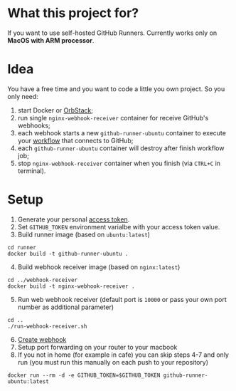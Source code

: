 # What this project for?

If you want to use self-hosted GitHub Runners. Currently works only on **MacOS with ARM processor**.



# Idea

You have a free time and you want to code a little you own project. So you only need:
1. start Docker or [OrbStack](https://orbstack.dev/);
2. run single `nginx-webhook-receiver` container for receive GitHub's webhooks;
3. each webhook starts a new `github-runner-ubuntu` container to execute your [workflow](https://docs.github.com/en/actions/learn-github-actions/understanding-github-actions#workflows) that connects to GitHub;
4. each `github-runner-ubuntu` container will destroy after finish workflow job;
5. stop `nginx-webhook-receiver` container when you finish (via `CTRL+C` in terminal).



# Setup

1. Generate your personal [access token](https://docs.github.com/en/authentication/keeping-your-account-and-data-secure/managing-your-personal-access-tokens).
2. Set `GITHUB_TOKEN` environment varialbe with your access token value.
3. Build runner image (based on `ubuntu:latest`)
```
cd runner
docker build -t github-runner-ubuntu .
```
4. Build webhook receiver image (based on `nginx:latest`)
```
cd ../webhook-receiver
docker build -t nginx-webhook-receiver .
```
5. Run web webhook receiver (default port is `10000` or pass your own port number as additional parameter)
```
cd ..
./run-webhook-receiver.sh
```
6. [Create webhook](https://docs.github.com/en/webhooks/using-webhooks/creating-webhooks)
7. Setup port forwarding on your router to your macbook
8. If you not in home (for example in cafe) you can skip steps 4-7 and only run (you must run this manually on each push to your repository)
```
docker run --rm -d -e GITHUB_TOKEN=$GITHUB_TOKEN github-runner-ubuntu:latest
```